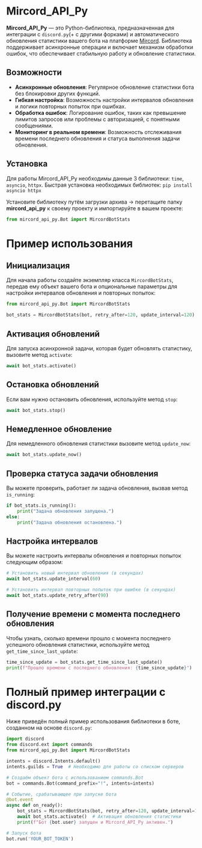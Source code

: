 # Mircord_API_Py

**Mircord_API_Py** — это Python-библиотека, предназначенная для интеграции с `discord.py`(+ с другими форками) и автоматического обновления статистики вашего бота на платформе [Mircord](https://mircord.xyz). Библиотека поддерживает асинхронные операции и включает механизм обработки ошибок, что обеспечивает стабильную работу и обновление статистики.

## Возможности

- **Асинхронные обновления**: Регулярное обновление статистики бота без блокировки других функций.
- **Гибкая настройка**: Возможность настройки интервалов обновления и логики повторных попыток при ошибках.
- **Обработка ошибок**: Логирование ошибок, таких как превышение лимитов запросов или проблемы с авторизацией, с понятными сообщениями.
- **Мониторинг в реальном времени**: Возможность отслеживания времени последнего обновления и статуса выполнения задачи обновления.

## Установка
Для работы Mircord_API_Py необходимы данные 3 библиотеки: `time`, `asyncio`, `httpx`.
Быстрая установка необходимых библиотек: `pip install asyncio httpx`

Установите библиотеку путём загрузки архива -> перетащите папку **mircord_api_py** к своему проекту и импортируйте в вашем проекте:
```py
from mircord_api_py.Bot import MircordBotStats
```

# Пример использования
## Инициализация
Для начала работы создайте экземпляр класса `MircordBotStats`, передав ему объект вашего бота и опциональные параметры для настройки интервалов обновления и повторных попыток:
```py
from mircord_api_py.Bot import MircordBotStats

bot_stats = MircordBotStats(bot, retry_after=120, update_interval=120)
```

## Активация обновлений
Для запуска асинхронной задачи, которая будет обновлять статистику, вызовите метод `activate`:
```py
await bot_stats.activate()
```

## Остановка обновлений
Если вам нужно остановить обновления, используйте метод `stop`:
```py
await bot_stats.stop()
```

## Немедленное обновление
Для немедленного обновления статистики вызовите метод `update_now`:
```py
await bot_stats.update_now()
```

## Проверка статуса задачи обновления
Вы можете проверить, работает ли задача обновления, вызвав метод `is_running`:
```py
if bot_stats.is_running():
    print("Задача обновления запущена.")
else:
    print("Задача обновления остановлена.")
```

## Настройка интервалов
Вы можете настроить интервалы обновления и повторных попыток следующим образом:
```py
# Установить новый интервал обновления (в секундах)
await bot_stats.update_interval(60)

# Установить интервал повторных попыток при ошибке (в секундах)
await bot_stats.update_retry_after(90)
```

## Получение времени с момента последнего обновления
Чтобы узнать, сколько времени прошло с момента последнего успешного обновления статистики, используйте метод `get_time_since_last_update`:
```py
time_since_update = bot_stats.get_time_since_last_update()
print(f"Прошло времени с последнего обновления: {time_since_update}")
```

# Полный пример интеграции с discord.py
Ниже приведён полный пример использования библиотеки в боте, созданном на основе `discord.py`:
```py
import discord
from discord.ext import commands
from mircord_api_py.Bot import MircordBotStats

intents = discord.Intents.default()
intents.guilds = True  # Необходимо для работы со списком серверов

# Создаём объект бота с использованием commands.Bot
bot = commands.Bot(command_prefix="!", intents=intents)

# Событие, срабатывающее при запуске бота
@bot.event
async def on_ready():
    bot_stats = MircordBotStats(bot, retry_after=120, update_interval=120)
    await bot_stats.activate()  # Активация обновления статистики
    print(f"Бот {bot.user} запущен и Mircord_API_Py активен.")

# Запуск бота
bot.run('YOUR_BOT_TOKEN')
```